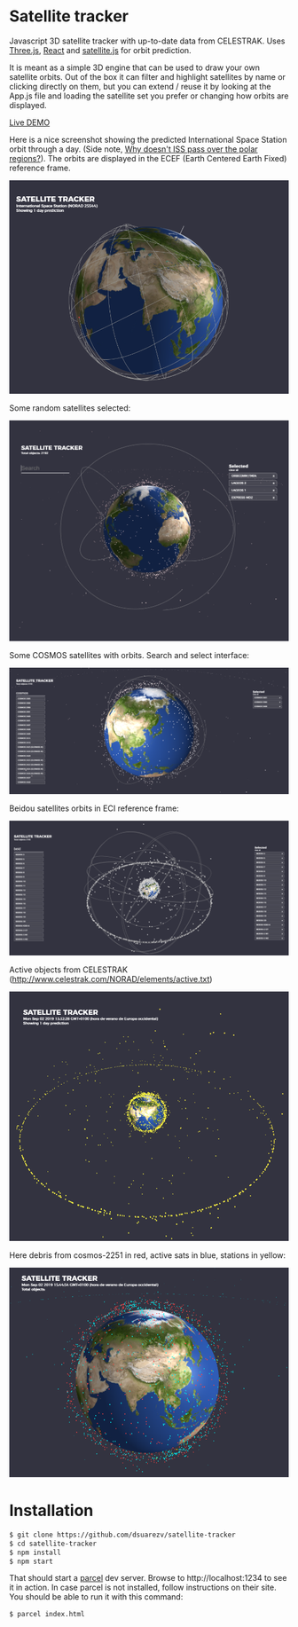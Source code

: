 Satellite tracker
=================

Javascript 3D satellite tracker with up-to-date data from CELESTRAK. Uses [Three.js](https://threejs.org/), [React](https://reactjs.org/) and [satellite.js](https://github.com/shashwatak/satellite-js) for orbit prediction. 

It is meant as a simple 3D engine that can be used to draw your own satellite orbits. Out of the box it can filter and highlight satellites by name or clicking directly on them, but you can extend / reuse it by looking at the App.js file and loading the satellite set you prefer or changing how orbits are displayed.  

[Live DEMO](https://dsuarezv.github.io/satellite-tracker?ss=25544)

Here is a nice screenshot showing the predicted International Space Station orbit through a day. (Side note, [Why doesn't ISS pass over the polar regions?](https://space.stackexchange.com/questions/5297/why-doesnt-iss-pass-over-the-polar-regions)). The orbits are displayed in the ECEF (Earth Centered Earth Fixed) reference frame. 

![International Space Station](screenshots/01.png)

Some random satellites selected: 

![](screenshots/07.png)

Some COSMOS satellites with orbits. Search and select interface:

![](screenshots/05.png)

Beidou satellites orbits in ECI reference frame:

![](screenshots/10.png)


Active objects from CELESTRAK (http://www.celestrak.com/NORAD/elements/active.txt)

![Active satellites](screenshots/02.png)

Here debris from cosmos-2251 in red, active sats in blue, stations in yellow: 

![debris](screenshots/04.png)

Installation
============

    $ git clone https://github.com/dsuarezv/satellite-tracker
    $ cd satellite-tracker
    $ npm install
    $ npm start

That should start a [parcel](https://parceljs.org/) dev server. Browse to http://localhost:1234 to see it in action. In case parcel is not installed, follow instructions on their site. You should be able to run it with this command: 

    $ parcel index.html
